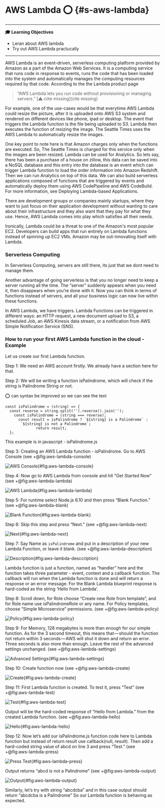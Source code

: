 # AWS Lambda :o: {#s-aws-lambda}

---

**:mortar_board: Learning Objectives**

* Leran about AWS lambda
* Try out AWS Lambda practucally

---

AWS Lambda is an event-driven, serverless computing platform provided
by Amazon as a part of the Amazon Web Services. It is a computing
service that runs code in response to events, runs the code that has
been loaded into the system and automatically manages the computing
resources required by that code. According to the the Lambda product page

> “AWS Lambda lets you run code without provisioning or managing
> servers.” [:warning: ciite missing](cite missing) 

For example, one of the use-cases would be that everytime AWS Lambda
could resize the picture, after it is uploaded onto AWS S3 system and
rendered on different devices like phone, ipad or desktop. The event
that triggers the Lambda function is the file being uploaded to S3.
Lambda then executes the function of resizing the image. The Seattle
Times uses the AWS Lambda to automatically resize the images.

One key point to note here is that Amazon charges only when the
functions are executed. So, The Seattle Times is charged for this
service only when the images are been resized. Lambda can be used for
Analytics. So lets say, there has been a purchase of a house on
zillow, this data can be saved into a NoSQL database and this entry
into the database is an event which can trigger Lambda function to
load the order information into Amazon Redshift. Then we can run
Analytics on top of this data. We can also build serverless
applications composed of functions that are triggered by events and
automatically deploy them using AWS CodePipeline and AWS CodeBuild.
For more information, see Deploying Lambda-based Applications.

There are development groups or companies mainly startups, where they want to just focus on their application development without wanting to care about their infrastructure and they also want that they pay for what they use. Hence, AWS Lambda comes into play which satisfies all their needs.

Ironically, Lambda could be a threat to one of the Amazon's most
popular EC2. Developers can build apps that run entirely on Lambda
functions instead of spinning up EC2 VMs. Amazon may be out-innovating
itself with Lambda.

### Serverless Computing

In Serverless Computing, servers are still there, its just that we
dont need to manage them.

Another advantage of going serverless is that you no longer need to
keep a server running all the time. The “server” suddenly appears when
you need it, then disappears when you’re done with it. Now you can
think in terms of functions instead of servers, and all your business
logic can now live within these functions.

In AWS Lambda, we have triggers. Lambda Functions can be triggered in
different ways: an HTTP request, a new document upload to S3, a
scheduled Job, an AWS Kinesis data stream, or a notification from AWS
Simple Notification Service (SNS).

### How to run your first AWS Lambda function in the cloud - Example

Let us create our first Lambda function.

Step 1: We need an AWS account firstly. We already have a section here
for that.

Step 2: We will be writing a function isPalindrome, which will check
if the string is Palindrome String or not.

:o: can syntax be improved so we can see the text

```
const isPalindrome = (string) => {
  const reverse = string.split('').reverse().join('');
  	const isPalindrome = (string === reverse);
      const result = isPalindrome ? `${string} is a Palindrome` :
       `${string} is not a Palindrome`;
              return result;
  };
  ```
  
This example is in javascript - isPalindrome.js

Step 3: Creating an AWS Lambda function - isPalindrome. Go to AWS
Console (see +@fig:aws-lambda-console)

 
  ![AWS Console](images/aws_console.png){#fig:aws-lambda-console}
 
 
Step 4: Now go to AWS Lambda from console and hit "Get Started Now" (see +@fig:aws-lambda-lambda)
 
 ![AWS Lambda](images/aws_lambda.png){#fig:aws-lambda-lambda}

Step 5: For runtime select Node.js 6.10 and then press “Blank Function.” (see +@fig:aws-lambda-blank)
 
![Blank Function](images/aws_lambda_1.png){#fig:aws-lambda-blank}

Step 6: Skip this step and press “Next.” (see +@fig:aws-lambda-next)

![Next](images/aws_lambda_2.png){#fig:aws-lambda-next}
 
Step 7: Say Name as `isPalindrome` and put in a description of your new
Lambda Function, or leave it blank. (see +@fig:aws-lambda-description)

![Description](images/aws_lambda_3.png){#fig:aws-lambda-desccription}

Lambda function is just a function, named as “handler” here and the
function takes three parameter - event, context and a callback
function. The callback will run when the Lambda function is done and
will return a response or an error message. For the Blank Lambda
blueprint response is hard-coded as the string ‘Hello from Lambda’.

Step 8: Scroll down, for Role choose “Create new Role from template”, and for Role name use isPalindromeRole or any name.
For Policy templates, choose “Simple Microservice” permissions. (see +@fig:aws-lambda-policy)
 
 ![Policy](images/aws_lambda_4.png){#fig:aws-lambda-policy}

Step 9: For Memory, 128 megabytes is more than enough for our simple
function. As for the 3 second timeout, this means that — should the
function not return within 3 seconds — AWS will shut it down and
return an error. Three seconds is also more than enough. Leave the
rest of the advanced settings unchanged. (see +@fig:aws-lambda-settings)

 ![Advanced Settings](images/aws_lambda_5.png){#fig:aws-lambda-settings}

Step 10: Create function now (see +@fig:aws-lambda-create)

![Create](images/aws_lambda_6.png){#fig:aws-lambda-create}

Step 11: First Lambda function is created. To test it, press “Test” (see +@fig:aws-lambda-test)
 
 ![Test](images/aws_lambda_7.png){#fig:aws-lambda-test}

Output will be the hard-coded response of “Hello from Lambda.” from the created Lambda function. (see +@fig:aws-lambda-hello)
 
 ![Hello](images/aws_lambda_8.png){#fig:aws-lambda-hello}

Step 12: Now let’s add our isPalindrome.js function code here to
Lambda function but instead of return result use callback(null,
result). Then add a hard-coded string value of abcd on line 3 and
press “Test.” (see +@fig:aws-lambda-press)

 ![Press Test](images/aws_lambda_9.png){#fig:aws-lambda-press}

Output returns “abcd is not a Palindrome” (see +@fig:aws-lambda-output)

![Output](images/aws_lambda_10.png){#fig:aws-lambda-output}

Similarly, let’s try with string “abcdcba” and in this case output
should return “abcdcba is a Palindrome” So our Lambda function is
behaving as expected.

